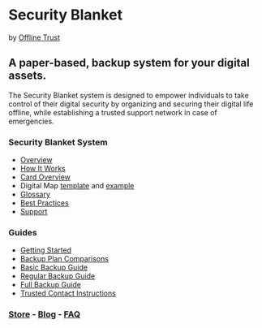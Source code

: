 # Security Blanket 
by [Offline Trust](./index.md)

## A paper-based, backup system for your digital assets. 
The Security Blanket system is designed to empower individuals to take control of their digital security by organizing and securing their digital life offline, while establishing a trusted support network in case of emergencies.

### Security Blanket System
* [Overview](./blog/introducing-the-security-blanket.md)
* [How It Works](./docs/how-it-works.md)
* [Card Overview](./docs/card-overview.md)
* Digital Map [template](./docs/digital-map-template.md) and [example](./docs/digital-map-example.md)
* [Glossary](./docs/glossary.md)
* [Best Practices](./docs/security-best-practices.md)
* [Support](./docs/support/index.md)

### Guides
* [Getting Started](./docs/getting-started.md)
* [Backup Plan Comparisons](./docs/backup-plan-comparison.md)
* [Basic Backup Guide](./docs/basic-backup-guide.md)
* [Regular Backup Guide](./docs/regular-backup-guide.md)
* [Full Backup Guide](./docs/full-backup-guide.md)
* [Trusted Contact Instructions](./docs/contact-instructions.md)

### [Store](https://shop.offlinetrust.com) - [Blog](./blog/index.md) - [FAQ](./docs/faq.md)

